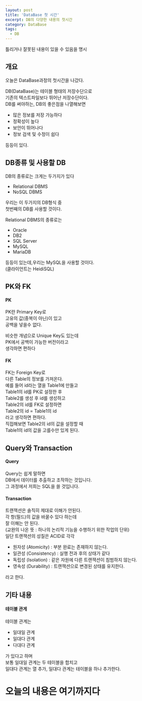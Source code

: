 ```yaml
---
layout: post
title: 'DataBase 첫 시간'
excerpt: DB의 다양한 내용의 첫시간
category: DataBase
tags:
  - DB
---
```


틀리거나 잘못된 내용이 있을 수 있음을 명시
## 개요
오늘은 DataBase과정의 첫시간을 나갔다.  

DB(DataBase)는 테이블 형태의 저장수단으로  
기존의 텍스트파일보다 뛰어난 저장수단이다.  
DB를 써야하는, DB의 좋은점을 나열해보면  

* 많은 정보를 저장 가능하다
* 정확성이 높다
* 보안이 뛰어나다
* 정보 검색 및 수정이 쉽다

등등이 있다.  

## DB종류 및 사용할 DB
DB의 종류로는 크게는 두가지가 있다
* Relational DBMS
* NoSQL DBMS

우리는 이 두가지의 DB형식 중  
첫번째의 DB를 사용할 것이다.  

Relational DBMS의 종류로는

* Oracle
* DB2
* SQL Server
* MySQL
* MariaDB

등등이 있는데,우리는 MySQL을 사용할 것이다.  
(클라이언트는 HeidiSQL)

## PK와 FK

#### PK

PK란 Primary Key로  
고유의 값(중복이 아닌)이 있고  
공백을 넣을수 없다.  

비슷한 개념으로 Unique Key도 있는데  
PK에서 공백이 가능한 버전이라고  
생각하면 편하다  
#### FK
FK는 Foreign Key로  
다른 Table의 정보를 가져온다.  
예를 들어 id라는 열을 Table1에 만들고  
Table1의 id를 PK로 설정한 후  
Table2를 생성 후 id를 생성하고  
Table2의 id를 FK로 설정하면  
Table2의 id = Table1의 id  
라고 생각하면 편하다.  
직접해보면 Table2의 id의 값을 설정할 때  
Table1의 id의 값을 고를수만 있게 된다.

## Query와 Transaction
#### Query
Query는 쉽게 말하면  
DB에서 데이터를 추출하고 조작하는 것입니다.  
그 과정에서 저희는 SQL을 쓸 것입니다.  
#### Transaction
트랜잭션은 솔직히 제대로 이해가 안된다.  
각 항(필드)의 값을 바꿀수 있다 하는데  
잘 이해는 안 된다.  
(교완의 나온 뜻 : 하나의 논리적 기능을 수행하기 위한 작업의 단위)  
일단 트랜잭션의 성질은 ACID로 각각  
* 원자성 (Atomicity) : 부분 완료는 존재하지 않는다.
* 일관성 (Consistency) : 실행 전과 후의 상태가 같다
* 독립성 (Isolation) : 같은 자원에 다른 트랜잭션이 침범하지 않는다.
* 영속성 (Durability) : 트랜잭션으로 변경된 상태를 유지한다.

라고 한다.  
## 기타 내용
#### 테이블 관게
테이블 관계는  
* 일대일 관계
* 일대다 관계
* 다대다 관계

가 있다고 하며  
보통 일대일 관계는 두 테이블을 합치고  
일대다 관계는 열 추가, 일대다 관계는 테이블을 하나 추가한다.
# 오늘의 내용은 여기까지다
